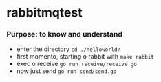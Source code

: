 # rabbitmqtest

### Purpose: to know and understand

- enter the directory `cd ./helloworld/`
- first momento, starting o rabbit with `make rabbit`
- exec o receive `go run receive/receive.go`
- now just send `go run send/send.go`
